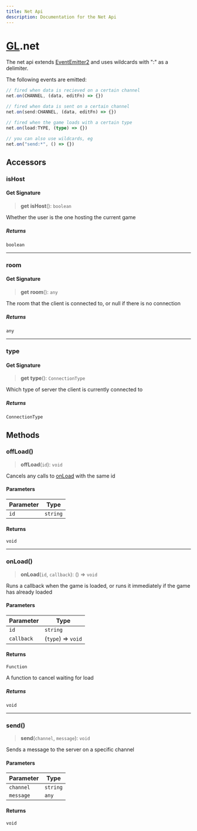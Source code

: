 ```yaml
---
title: Net Api
description: Documentation for the Net Api
---
```

# [GL](/api/api).net

The net api extends [EventEmitter2](https://github.com/EventEmitter2/EventEmitter2)
and uses wildcards with ":" as a delimiter.

The following events are emitted:

```ts
// fired when data is recieved on a certain channel
net.on(CHANNEL, (data, editFn) => {})

// fired when data is sent on a certain channel
net.on(send:CHANNEL, (data, editFn) => {})

// fired when the game loads with a certain type
net.on(load:TYPE, (type) => {})

// you can also use wildcards, eg
net.on("send:*", () => {})
```

## Accessors

### isHost

#### Get Signature

> **get** **isHost**(): `boolean`

Whether the user is the one hosting the current game

##### Returns

`boolean`

***

### room

#### Get Signature

> **get** **room**(): `any`

The room that the client is connected to, or null if there is no connection

##### Returns

`any`

***

### type

#### Get Signature

> **get** **type**(): `ConnectionType`

Which type of server the client is currently connected to

##### Returns

`ConnectionType`

## Methods

### offLoad()

> **offLoad**(`id`): `void`

Cancels any calls to [onLoad](Net#onload) with the same id

#### Parameters

| Parameter | Type |
| ------ | ------ |
| `id` | `string` |

#### Returns

`void`

***

### onLoad()

> **onLoad**(`id`, `callback`): () => `void`

Runs a callback when the game is loaded, or runs it immediately if the game has already loaded

#### Parameters

| Parameter | Type |
| ------ | ------ |
| `id` | `string` |
| `callback` | (`type`) => `void` |

#### Returns

`Function`

A function to cancel waiting for load

##### Returns

`void`

***

### send()

> **send**(`channel`, `message`): `void`

Sends a message to the server on a specific channel

#### Parameters

| Parameter | Type |
| ------ | ------ |
| `channel` | `string` |
| `message` | `any` |

#### Returns

`void`
